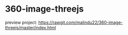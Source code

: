 # 360-image-threejs

preview project: https://rawgit.com/malindu22/360-image-threejs/master/index.html

